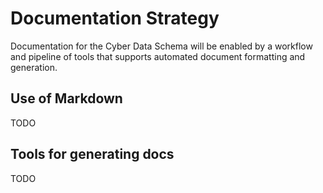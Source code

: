 # Documentation Strategy
Documentation for the Cyber Data Schema will be enabled by a workflow and pipeline of tools that supports automated document formatting and generation.

## Use of Markdown
TODO

## Tools for generating docs
TODO
